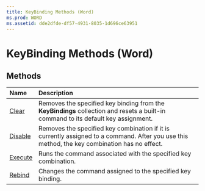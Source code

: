 ```yaml
---
title: KeyBinding Methods (Word)
ms.prod: WORD
ms.assetid: dde2dfde-df57-4931-8035-1d696ce63951
---
```



# KeyBinding Methods (Word)

## Methods



|**Name**|**Description**|
|:-----|:-----|
|[Clear](keybinding-clear-method-word.md)|Removes the specified key binding from the  **KeyBindings** collection and resets a built-in command to its default key assignment.|
|[Disable](keybinding-disable-method-word.md)|Removes the specified key combination if it is currently assigned to a command. After you use this method, the key combination has no effect.|
|[Execute](keybinding-execute-method-word.md)|Runs the command associated with the specified key combination.|
|[Rebind](keybinding-rebind-method-word.md)|Changes the command assigned to the specified key binding.|

